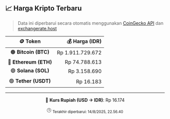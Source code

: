 

<!-- HARGA_KRIPTO -->
## 📈 Harga Kripto Terbaru

> Data ini diperbarui secara otomatis menggunakan [CoinGecko API](https://www.coingecko.com/) dan [exchangerate.host](https://exchangerate.host/)

<div align="center">

| 🪙 Token | 💰 Harga (IDR) |
|:------:|---------------:|
| 🟠 **Bitcoin (BTC)**   | Rp 1.911.729.672 |
| 🔵 **Ethereum (ETH)**  | Rp 74.788.613 |
| 🟣 **Solana (SOL)**    | Rp 3.158.690 |
| 🟢 **Tether (USDT)**   | Rp 16.183 |

---

💱 **Kurs Rupiah (USD → IDR)**: Rp 16.174

🕒 <sub>Terakhir diperbarui: 14/8/2025, 22.56.40</sub>

</div>
<!-- /HARGA_KRIPTO -->